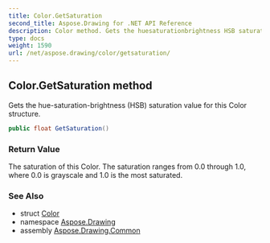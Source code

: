 ```yaml
---
title: Color.GetSaturation
second_title: Aspose.Drawing for .NET API Reference
description: Color method. Gets the huesaturationbrightness HSB saturation value for this Color structure
type: docs
weight: 1590
url: /net/aspose.drawing/color/getsaturation/
---
```

## Color.GetSaturation method

Gets the hue-saturation-brightness (HSB) saturation value for this Color structure.

```csharp
public float GetSaturation()
```

### Return Value

The saturation of this Color. The saturation ranges from 0.0 through 1.0, where 0.0 is grayscale and 1.0 is the most saturated.

### See Also

* struct [Color](../)
* namespace [Aspose.Drawing](../../color/)
* assembly [Aspose.Drawing.Common](../../../)



